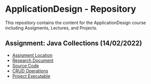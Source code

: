 # ApplicationDesign - Repository

This repository contains the content for the ApplicationDesign course
including Assigments, Lectures, and Projects.

## Assignment: Java Collections (14/02/2022)

- [Assigment Location](https://github.com/Gualtix/ApplicationDesign/tree/main/Java%20Collections)
- [Research Document](https://github.com/Gualtix/ApplicationDesign/blob/main/Java%20Collections/Document.md)
- [Source Code](https://github.com/Gualtix/ApplicationDesign/tree/main/Java%20Collections/Project/src/main/java)
- [CRUD Operations](https://github.com/Gualtix/ApplicationDesign/blob/main/Java%20Collections/Project/src/main/java/DataStructures/CrudOperation.java)
- [Project Executable](https://github.com/Gualtix/ApplicationDesign/tree/main/Java%20Collections/Project/target/classes)




